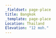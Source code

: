 ```yaml
---
_fieldset: page-place
title: Bangkok
_template: page-place
Location: Thailand
Elevation: "12 moh."
---
```

